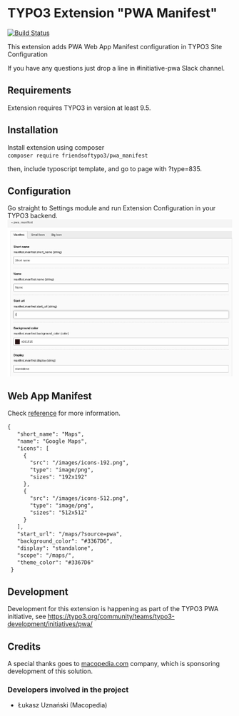 # TYPO3 Extension "PWA Manifest"

[![Build Status](https://travis-ci.org/TYPO3-Initiatives/pwa_manifest.svg?branch=master)](https://travis-ci.org/TYPO3-Initiatives/pwa_manifest)

This extension adds PWA Web App Manifest configuration in TYPO3 Site Configuration

If you have any questions just drop a line in #initiative-pwa Slack channel.

## Requirements
Extension requires TYPO3 in version at least 9.5.

## Installation
Install extension using composer\
``composer require friendsoftypo3/pwa_manifest``

then, include typoscript template, and go to page with ?type=835.

## Configuration
Go straight to Settings module and run Extension Configuration in your TYPO3 backend.
![Configuration](Documentation/Images/pwa_manifest_configuration.png)

## Web App Manifest
Check [reference](https://developers.google.com/web/fundamentals/web-app-manifest) for more information.
 ``` 
 {
    "short_name": "Maps",  
    "name": "Google Maps",
    "icons": [
      {
        "src": "/images/icons-192.png",
        "type": "image/png",
        "sizes": "192x192"
      },
      {
        "src": "/images/icons-512.png",
        "type": "image/png",
        "sizes": "512x512"
      }
    ],
    "start_url": "/maps/?source=pwa",
    "background_color": "#3367D6",
    "display": "standalone",
    "scope": "/maps/",
    "theme_color": "#3367D6"
  }
  ```

## Development
Development for this extension is happening as part of the TYPO3 PWA initiative, see https://typo3.org/community/teams/typo3-development/initiatives/pwa/

## Credits

A special thanks goes to [macopedia.com](https://macopedia.com) company, which is sponsoring development of this solution.

### Developers involved in the project

- Łukasz Uznański (Macopedia)


